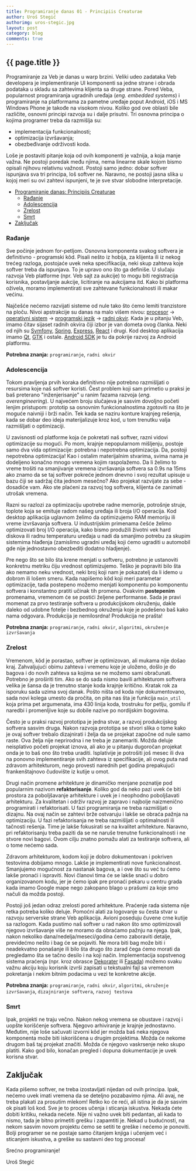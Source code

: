 ```yaml
---
title: Programiranje danas 01 - Principiis Creaturae
author: Uroš Stegić
authorimg: uros-stegic.jpg
layout: post
category: blog
comments: true
---
```

## {{ page.title }}

Programiranje za Veb je danas u warp brzini. Veliki udeo zadataka Veb developera je implementiranje UI komponenti sa jedne strane i obrada podataka u skladu sa zahtevima klijenta sa druge strane. Pored Veba, popularnost programiranja ugradnih uređaja (*eng. embedded systems*) i programiranje na platformama za pametne uređaje poput Android, iOS i MS Windows Phone je takođe na visokom nivou. Koliko god ove oblasti bile različite, osnovni principi razvoja su i dalje prisutni. Tri osnovna principa o kojima programer treba da razmišlja su:
- implementacija funkcionalnosti;
- optimizacija izvršavanja;
- obezbeđivanje održivosti koda.

Loše je postaviti pitanje koja od ovih komponenti je važnija, a koja manje važna. Ne postoji poredak među njima, nema linearne skale kojom bismo opisali njihovu relativnu važnost. Postoji samo jedno: dobar softver ispunjava sva tri principa, loš softver ne. Naravno, ne postoji jasna slika u kojoj meri su ovi zahtevi ispunjeni, te je sve stvar slobodne interpretacije.

- [Programiranje danas: Principiis Creaturae](#programiranje-danas--principiis-creaturae)
    - [Rađanje](#raanje)
    - [Adolescencija](#adolescencija)
    - [Zrelost](#zrelost)
    - [Smrt](#smrt)
- [Zaključak](#zakljuak)

### Rađanje
Sve počinje jednom for-petljom. Osnovna komponenta svakog softvera je definitivno - programski kôd. Pisali nešto iz hobija, za klijenta ili iz nekog trećeg razloga, postojaće uvek neka specifikacija, neki skup zahteva koje softver treba da ispunjava. To je upravo ono što ga definiše. U slučaju razvoja Veb platforme (npr. Veb sajt za aukcije) to mogu biti registracija korisnika, postavljanje aukcije, licitiranje na aukcijama itd. Kako bi platforma oživela, moramo implementirati sve zahtevane funkcionalnosti ili makar većinu.

Najčešće nećemo razvijati sisteme od nule tako što ćemo lemiti tranzistore na ploču. Nivoi apstrakcije su danas na malo višem nivou: [procesor](https://en.wikipedia.org/wiki/Central_processing_unit) -> [operativni sistem](https://en.wikipedia.org/wiki/Operating_system) -> [programski jezik](https://en.wikipedia.org/wiki/Programming_language) -> [radni okvir](https://en.wikipedia.org/wiki/Software_framework). Kada je u pitanju Veb, imamo čitav sijaset radnih okvira čiji izbor je van dometa ovog članka. Neki od njih su [Symfony](https://en.wikipedia.org/wiki/Symfony), [Spring](https://en.wikipedia.org/wiki/Spring_Framework), [Express](https://en.wikipedia.org/wiki/Express.js), [React](https://en.wikipedia.org/wiki/React_\(JavaScript_library\)) i drugi. Kod desktop aplikacija imamo [Qt](https://en.wikipedia.org/wiki/Qt_(software)), [GTK](https://en.wikipedia.org/wiki/GTK) i ostale. [Android SDK](https://en.wikipedia.org/wiki/Android_software_development#SDK) je tu da pokrije razvoj za Android platformu.

**Potrebna znanja:** `programiranje`, `radni okvir`

### Adolescencija
Tokom pravljenja prvih koraka definitivno nije potrebno razmišljati o resursima koje naš softver koristi. Čest problem koji sam primetio u praksi je baš preterano "inženjerisanje" u ranim fazama razvoja (*eng. overengineering*). U najvećem broju slučajeva je sasvim dovoljno početi lenjim pristupom: prototip sa osnovnim funkcionalnostima zgotoviti na što je moguće naivniji i brži način. Tek kada se naziru konture krajnjeg rešenja, kada se dobar deo ideja materijalizuje kroz kod, u tom trenutku valja razmišljati o optimizaciji.

U zavisnosti od platforme koja će pokretati naš softver, razni vidovi optimizacije su mogući. Po mom, krajnje nepopularnom mišljenju, postoje samo dva vida optimizacije: potrebna i nepotrebna optimizacija. Da, postoji nepotrebna optimizacija! Kao i ostalim materijalnim stvarima, svima nama je dodeljeno konačno mnogo vremena kojim raspolažemo. Da li želimo to vreme trošiti na smanjivanje vremena izvršavanja softvera sa 0.9s na 15ms ako znamo da se taj softver pokreće jednom dnevno i svoj rezultat upisuje u bazu čiji se sadržaj čita jednom mesečno? Ako projekat razvijate za sebe - dosadiće vam. Ako ste plaćeni za razvoj tog softvera, klijenta će zanimati utrošak vremena.

Razni su razlozi za optimizaciju upotrebe radne memorije, potrošnje struje, toplote koja se emituje radom našeg uređaja ili broja I/O operacija. Kod desktop aplikacija uglavnom želimo da optimizujemo RAM memoriju ili vreme izvršavanja softvera. U industrijskim primenama češće želimo optimizovati broj I/O operacija, kako bismo produžili životni vek hard diskova ili radnu temperaturu uređaja u nadi da smanjimo potrebu za skupim sistemima hlađenja (zamislimo ugradni uređaj koji ćemo ugraditi u automobil gde nije jednostavno obezbediti dodatno hladjenje).

Pre nego što se bilo šta krene menjati u softveru, potrebno je ustanoviti konkretnu metriku čiju vrednost optimizujemo. Teško je popraviti bilo šta ako nemamo neku vrednost, neki broj koji nam je pokazatelj da li idemo u dobrom ili lošem smeru. Kada napišemo kôd koji meri parametar optimizacije, tada postepeno možemo menjati komponentu po komponentu softvera i konstantno pratiti učinak tih promena. Ovakvim **postepenim** promenama, vremenom će se postići željene performanse. Sada je pravi momenat za prvo testiranje softvera u produkcijskom okruženju, dakle daleko od udobne fotelje i bezbednog okruženja koje je podešeno baš kako nama odgovara. Produkcija je nemilosrdna! Produkcija ne prašta!

**Potrebna znanja:** `programiranje`, `radni okvir`, `algoritmi`, `okruženje izvršavanja`

### Zrelost
Vremenom, kôd je porastao, softver je optimizovan, ali mukama nije došao kraj. Zahvaljujući obimu zahteva i vremenu koje je uloženo, došlo je do bagova i do novih zahteva sa kojima se ne možemo sami obračunati. Potrebno je proširiti tim. Ako se do sada nismo bavili arhitekturom softvera velika je šansa da je trenutno stanje koda krajnje kritično. Kratak rok za isporuku sada uzima svoj danak. Pošto ništa od koda nije dokumentovano, sada novi kolega umesto da pročita, on pita nas šta je funkcija `main_util` koja prima pet argumenata, ima 430 linija koda, trostruku for petlju, gomilu if naredbi i promenljive koje su dobile nazive po nordijskim bogovima.

Često je u praksi razvoj prototipa je jedna stvar, a razvoj produkcijskog softvera sasvim druga. Nakon razvoja prototipa se stvori slika o tome kako je ovaj softver trebalo dizajnirati i želja da se projekat započne od nule samo raste. Ova želja nije neprirodna i ne treba je zanemariti. Možda deluje neisplativo početi projekat iznova, ali ako je u pitanju dugoročan projekat onda je to baš ono što treba uraditi. Isplativije je potrošiti još mesec ili dva na ponovno implementiranje svih zahteva iz specifikacije, ali ovog puta nad zdravom arhitekturom, nego provesti narednih pet godina prepakujući frankenštajnovo čudovište iz kutije u omot.

Drugi način promene arhitekture je dinamičko menjane poznatije pod popularnim nazivom **refaktorisanje**. Koliko god da neko pazi uvek će biti prostora za poboljšavanje arhitekture i uvek je i neophodno poboljšavati arhitekturu. Za kvalitetan i održiv razvoj je zapravo i najbolje naizmenično programirati i refaktorisati. U fazi programiranja ne treba razmišljati o dizajnu. Na ovaj način se zahtevi brže ostvaruju i lakše se obraća pažnja na optimizaciju. U fazi refaktorisanja ne treba razmišljati o optimalnosti ili tačnosti rešenja. Time je lakše fokusirati se na kvalitet arhitekture. Naravno, pri refaktorisanju treba paziti da se ne naruše trenutne funkcionalnosti i ne stvore novi bagovi. Ovom cilju znatno pomažu alati za testiranje softvera, ali o tome nećemo sada.

Zdravom arhitekturom, kodom koji je dobro dokumentovan i pokriven testovima dobijamo mnogo. Lakše je implementirati nove funkcionalnost. Smanjujemo mogućnost za nastanak bagova, a i ove što su već tu ćemo lakše pronaći i ispraviti. Novi članovi tima će se lakše snaći u dobro organizovanom kodu, jer je ćemo ipak pre pronaći pekaru u centru grada kada imamo Google mape nego zakopano blago u prašumi za koje smo načuli da možda postoji.

Postoji još jedan odraz zrelosti pored arhitekture. Praćenje rada sistema nije retka potreba koliko deluje. Pomoćni alati za logovanje su česta stvar u razvoju serverske strane Veb aplikacija. Avioni poseduju čuvene crne kutije sa razlogom. Kada pustimo naš softver u rad nakon što smo optimizovali njegovo izvršavanje više ne moramo da obraćamo pažnju na njega. Ipak, nakon nekoliko dana/nedelja/meseci/godina ćemo zaboraviti detalje, previdećmo nešto i bag će se pojaviti. Ne mora biti bag može biti i neadekvatno ponašanje ili bilo šta drugo što zarad čega ćemo morati da pregledamo šta se tačno desilo i na koji način. Implementacija sopstvenog sistema praćenja (npr. kroz obrasce [Dekorater](https://en.wikipedia.org/wiki/Decorator_pattern) ili [Fasada](https://en.wikipedia.org/wiki/Facade_pattern)) možemo svaku važnu akciju koju korisnik izvrši zapisati u tekstualni fajl sa vremenom pokretanja i nekim bitnim podacima u vezi te konkretne akcije.

**Potrebna znanja:** `programiranje`, `radni okvir`, `algoritmi`, `okruženje izvršavanja`, `dizajniranje softvera`, `razvoj testova`

### Smrt
Ipak, projekti ne traju večno. Nakon nekog vremena se obustave i razvoj i uopšte korišćenje softvera. Njegovo arhiviranje je krajnje jednostavno. Međutim, nije loše sačuvati izvorni kôd jer možda baš neka njegova komponenta može biti iskorišćena u drugim projektima. Možda će nekome drugom baš taj projekat značiti. Možda će njegovo vaskrsenje neko skupo platiti. Kako god bilo, konačan pregled i dopuna dokumentacije je uvek korisna stvar.

## Zaključak
Kada pišemo softver, ne treba izostavljati nijedan od ovih principa. Ipak, nećemo uvek imati vremena da se deteljno pozabavimo njima. Ali avaj, ne treba plakati za prosutim mlekom! Retko ko će reći, ali istina je da je sasvim ok pisati loš kod. Sve je to proces učenja i sticanja iskustva. Nekada ćete dobiti kritiku, nekada nećete. Nije ni važno uvek biti pedantan, ali kada to nismo, tada je bitno primetiti grešku i zapamtiti je. Nekad u budućnosti, na nekom sasvim novom projektu ćemo se setiti te greške i nećemo je ponoviti. Bolji programer se ne postaje samo čitanjem knjiga i učenjem već i sticanjem iskustva, a greške su sastavni deo tog procesa!

Srećno programiranje!

Uroš Stegić
